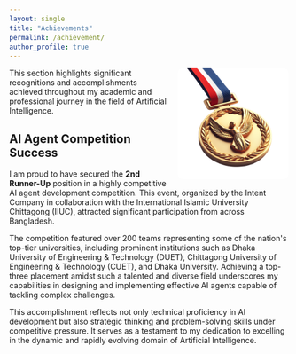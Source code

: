 ```yaml
---
layout: single
title: "Achievements"
permalink: /achievement/
author_profile: true
---
```


<img src="/images/achievement_medal.png" alt="Achievement Medal" style="float: right; margin: 0 0 1em 1em; max-width: 200px; border-radius: 8px;">

This section highlights significant recognitions and accomplishments achieved throughout my academic and professional journey in the field of Artificial Intelligence.

## AI Agent Competition Success

I am proud to have secured the **2nd Runner-Up** position in a highly competitive AI agent development competition. This event, organized by the Intent Company in collaboration with the International Islamic University Chittagong (IIUC), attracted significant participation from across Bangladesh.

The competition featured over 200 teams representing some of the nation's top-tier universities, including prominent institutions such as Dhaka University of Engineering & Technology (DUET), Chittagong University of Engineering & Technology (CUET), and Dhaka University. Achieving a top-three placement amidst such a talented and diverse field underscores my capabilities in designing and implementing effective AI agents capable of tackling complex challenges.

This accomplishment reflects not only technical proficiency in AI development but also strategic thinking and problem-solving skills under competitive pressure. It serves as a testament to my dedication to excelling in the dynamic and rapidly evolving domain of Artificial Intelligence.

<div style="clear: both;"></div> <!-- Clear float for content below -->

